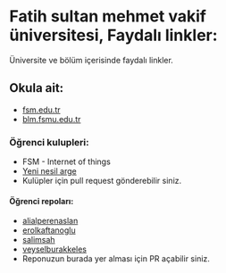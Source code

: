 # Fatih sultan mehmet vakif üniversitesi, Faydalı linkler:
Üniversite ve bölüm içerisinde faydalı linkler.

##	Okula ait:
*	[fsm.edu.tr](http://fsm.edu.tr)
* 	[blm.fsmu.edu.tr](http://blm.fsmu.edu.tr)

###	Öğrenci kulupleri:
*	FSM - Internet of things
* 	[Yeni nesil arge](http://yeninesilarge.com)
* 	Kulüpler için pull request gönderebilir siniz.

#### Öğrenci repoları:
* [alialperenaslan](http://github.com/alperen317)
*	[erolkaftanoglu](http://github.com/erolkaftanoglu)
*	[salimsah](https://github.com/salimsah)
* [veyselburakkeles](https://github.com/burakeless)
* 	Reponuzun burada yer alması için PR açabilir siniz.
